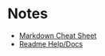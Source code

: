 # Notes

- [Markdown Cheat Sheet](https://www.markdownguide.org/cheat-sheet/)
- [Readme Help/Docs](https://www.writethedocs.org/)
